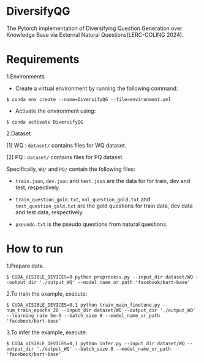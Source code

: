 DiversifyQG
====
The Pytorch implementation of Diversifying Question Generation over Knowledge Base via External Natural Questions(LERC-COLING 2024).

Requirements
====
1.Environments
* Create a virtual environment by running the following command:
```
$ conda env create --name=DiversifyQG --file=environment.yml
```
* Activate the environment using:
```
$ conda activate DiversifyQG
```
2.Dataset

(1) WQ : `dataset/` contains files for WQ dataset.

(2) PQ : `dataset/` contains files for PQ dataset.

Specifically, `WQ/` and `PQ/` contain the following files:
* `train.json`, `dev.json` and `test.json` are the data for for train, dev and test, respectively.

* `train_question_gold.txt`, `val_question_gold.txt` and `test_question_gold.txt` are the gold questions for train data, dev data and test data, respectively. 

* `pseundo.txt` is the pseudo questions from natural questions.

How to run 
====
1.Prepare data.
```
$ CUDA_VISIBLE_DEVICES=0 python preprocess.py --input_dir dataset/WQ --output_dir './output_WQ' --model_name_or_path 'facebook/bart-base'
```
2.To train the example, execute:
```
$ CUDA_VISIBLE_DEVICES=0,1 python train_main_finetune.py --num_train_epochs 20 --input_dir dataset/WQ --output_dir './output_WQ' --learning_rate 5e-5 --batch_size 8 --model_name_or_path 'facebook/bart-base'
```
3.To infer the example, execute:
```
$ CUDA_VISIBLE_DEVICES=0,1 python infer.py --input_dir dataset/WQ --output_dir './output_WQ' --batch_size 8 --model_name_or_path 'facebook/bart-base'
```
